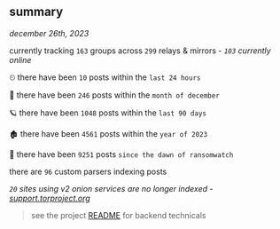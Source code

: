 
## summary
_december 26th, 2023_

currently tracking `163` groups across `299` relays & mirrors - _`103` currently online_

⏲ there have been `10` posts within the `last 24 hours`

🦈 there have been `246` posts within the `month of december`

🪐 there have been `1048` posts within the `last 90 days`

🏚 there have been `4561` posts within the `year of 2023`

🦕 there have been `9251` posts `since the dawn of ransomwatch`

there are `96` custom parsers indexing posts

_`20` sites using v2 onion services are no longer indexed - [support.torproject.org](https://support.torproject.org/onionservices/v2-deprecation/)_

> see the project [README](https://github.com/joshhighet/ransomwatch#ransomwatch--) for backend technicals
